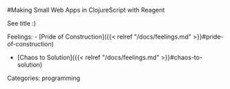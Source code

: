 #Making Small Web Apps in ClojureScript with Reagent

See title :)

Feelings:   - [Pride of Construction]({{< relref "/docs/feelings.md" >}}#pride-of-construction)
  - [Chaos to Solution]({{< relref "/docs/feelings.md" >}}#chaos-to-solution)

Categories: programming